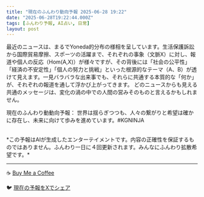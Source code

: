 ```yaml
---
title: "現在のふんわり動向予報 2025-06-28 19:22"
date: "2025-06-28T19:22:44.000Z"
tags: [ふんわり予報, AI占い, 日常]
layout: post
---
```


最近のニュースは、まるでYoneda的分布の様相を呈しています。生活保護訴訟から国際貿易摩擦、スポーツの活躍まで、それぞれの事象（文脈X）に対し、報道や個人の反応（Hom(A,X)）が様々ですが、その背後には「社会の公平性」「経済の不安定性」「個人の努力と挑戦」といった根源的なテーマ（A、B）が透けて見えます。一見バラバラな出来事でも、それらに共通する本質的な「何か」が、それぞれの報道を通して浮かび上がってきます。  どのニュースからも見える共通のメッセージは、変化の渦の中での人間の営みそのものと言えるかもしれません。


現在のふんわり動動向予報：
世界は揺らぎつつも、人々の繋がりと希望は確かに存在し、未来に向けて歩みを進めています。#KGNINJA

<br>
*この予報はAIが生成したエンターテイメントです。内容の正確性を保証するものではありません。ふんわり一日に４回更新されます。みんなにふんわり拡散希望です。*

---
☕️ [Buy Me a Coffee](https://www.buymeacoffee.com/kgninja)

🐦 [現在の予報をXでシェア](https://twitter.com/intent/tweet?text=%E7%8F%BE%E5%9C%A8%E3%81%AE%E3%81%B5%E3%82%93%E3%82%8F%E3%82%8A%E4%BA%88%E5%A0%B1%3A%20%E3%80%8C%E6%9C%80%E8%BF%91%E3%81%AE%E3%83%8B%E3%83%A5%E3%83%BC%E3%82%B9%E3%81%AF%E3%80%81%E3%81%BE%E3%82%8B%E3%81%A7Yoneda%E7%9A%84%E5%88%86%E5%B8%83%E3%81%AE%E6%A7%98%E7%9B%B8%E3%82%92%E5%91%88%E3%81%97%E3%81%A6%E3%81%84%E3%81%BE%E3%81%99%E3%80%82%E3%80%8D%23KGNINJA%20%E7%B6%9A%E3%81%8D%E3%81%AF%E3%83%96%E3%83%AD%E3%82%B0%E3%81%A7%EF%BC%81%F0%9F%91%87&url=https%3A%2F%2Fkg-ninja.github.io%2FFunwariyoso%2F)
